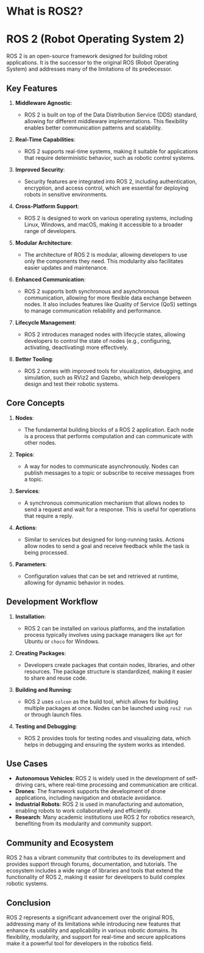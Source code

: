 # What is ROS2?
# ROS 2 (Robot Operating System 2)

ROS 2 is an open-source framework designed for building robot applications. It is the successor to the original ROS (Robot Operating System) and addresses many of the limitations of its predecessor.

## Key Features

1. **Middleware Agnostic**:
   - ROS 2 is built on top of the Data Distribution Service (DDS) standard, allowing for different middleware implementations. This flexibility enables better communication patterns and scalability.

2. **Real-Time Capabilities**:
   - ROS 2 supports real-time systems, making it suitable for applications that require deterministic behavior, such as robotic control systems.

3. **Improved Security**:
   - Security features are integrated into ROS 2, including authentication, encryption, and access control, which are essential for deploying robots in sensitive environments.

4. **Cross-Platform Support**:
   - ROS 2 is designed to work on various operating systems, including Linux, Windows, and macOS, making it accessible to a broader range of developers.

5. **Modular Architecture**:
   - The architecture of ROS 2 is modular, allowing developers to use only the components they need. This modularity also facilitates easier updates and maintenance.

6. **Enhanced Communication**:
   - ROS 2 supports both synchronous and asynchronous communication, allowing for more flexible data exchange between nodes. It also includes features like Quality of Service (QoS) settings to manage communication reliability and performance.

7. **Lifecycle Management**:
   - ROS 2 introduces managed nodes with lifecycle states, allowing developers to control the state of nodes (e.g., configuring, activating, deactivating) more effectively.

8. **Better Tooling**:
   - ROS 2 comes with improved tools for visualization, debugging, and simulation, such as RViz2 and Gazebo, which help developers design and test their robotic systems.

## Core Concepts

1. **Nodes**:
   - The fundamental building blocks of a ROS 2 application. Each node is a process that performs computation and can communicate with other nodes.

2. **Topics**:
   - A way for nodes to communicate asynchronously. Nodes can publish messages to a topic or subscribe to receive messages from a topic.

3. **Services**:
   - A synchronous communication mechanism that allows nodes to send a request and wait for a response. This is useful for operations that require a reply.

4. **Actions**:
   - Similar to services but designed for long-running tasks. Actions allow nodes to send a goal and receive feedback while the task is being processed.

5. **Parameters**:
   - Configuration values that can be set and retrieved at runtime, allowing for dynamic behavior in nodes.

## Development Workflow

1. **Installation**:
   - ROS 2 can be installed on various platforms, and the installation process typically involves using package managers like `apt` for Ubuntu or `choco` for Windows.

2. **Creating Packages**:
   - Developers create packages that contain nodes, libraries, and other resources. The package structure is standardized, making it easier to share and reuse code.

3. **Building and Running**:
   - ROS 2 uses `colcon` as the build tool, which allows for building multiple packages at once. Nodes can be launched using `ros2 run` or through launch files.

4. **Testing and Debugging**:
   - ROS 2 provides tools for testing nodes and visualizing data, which helps in debugging and ensuring the system works as intended.

## Use Cases

- **Autonomous Vehicles**: ROS 2 is widely used in the development of self-driving cars, where real-time processing and communication are critical.
- **Drones**: The framework supports the development of drone applications, including navigation and obstacle avoidance.
- **Industrial Robots**: ROS 2 is used in manufacturing and automation, enabling robots to work collaboratively and efficiently.
- **Research**: Many academic institutions use ROS 2 for robotics research, benefiting from its modularity and community support.

## Community and Ecosystem

ROS 2 has a vibrant community that contributes to its development and provides support through forums, documentation, and tutorials. The ecosystem includes a wide range of libraries and tools that extend the functionality of ROS 2, making it easier for developers to build complex robotic systems.

## Conclusion

ROS 2 represents a significant advancement over the original ROS, addressing many of its limitations while introducing new features that enhance its usability and applicability in various robotic domains. Its flexibility, modularity, and support for real-time and secure applications make it a powerful tool for developers in the robotics field.